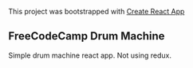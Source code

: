 This project was bootstrapped with [Create React App](https://github.com/facebook/create-react-app)

## FreeCodeCamp Drum Machine

Simple drum machine react app. Not using redux.
